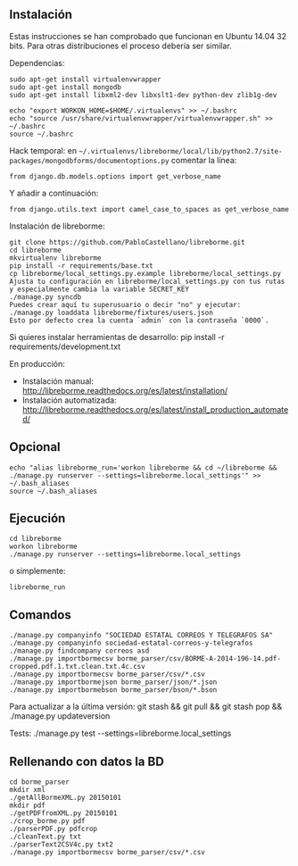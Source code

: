 
Instalación
-----------

Estas instrucciones se han comprobado que funcionan en Ubuntu 14.04 32 bits. Para otras distribuciones el proceso debería ser similar.

Dependencias:

    sudo apt-get install virtualenvwrapper
    sudo apt-get install mongodb
    sudo apt-get install libxml2-dev libxslt1-dev python-dev zlib1g-dev

    echo "export WORKON_HOME=$HOME/.virtualenvs" >> ~/.bashrc
    echo "source /usr/share/virtualenvwrapper/virtualenvwrapper.sh" >> ~/.bashrc
    source ~/.bashrc

Hack temporal:
en `~/.virtualenvs/libreborme/local/lib/python2.7/site-packages/mongodbforms/documentoptions.py`
comentar la línea:

    from django.db.models.options import get_verbose_name

Y añadir a continuación:

    from django.utils.text import camel_case_to_spaces as get_verbose_name

Instalación de libreborme:

    git clone https://github.com/PabloCastellano/libreborme.git
    cd libreborme
    mkvirtualenv libreborme
    pip install -r requirements/base.txt
    cp libreborme/local_settings.py.example libreborme/local_settings.py
    Ajusta tu configuración en libreborme/local_settings.py con tus rutas y especialmente cambia la variable SECRET_KEY
    ./manage.py syncdb
    Puedes crear aquí tu superusuario o decir "no" y ejecutar:
    ./manage.py loaddata libreborme/fixtures/users.json
    Esto por defecto crea la cuenta `admin` con la contraseña `0000`.

Si quieres instalar herramientas de desarrollo:
    pip install -r requirements/development.txt

En producción:

- Instalación manual: http://libreborme.readthedocs.org/es/latest/installation/
- Instalación automatizada: http://libreborme.readthedocs.org/es/latest/install_production_automated/

Opcional
--------

    echo "alias libreborme_run='workon libreborme && cd ~/libreborme && ./manage.py runserver --settings=libreborme.local_settings'" >> ~/.bash_aliases
    source ~/.bash_aliases

Ejecución
---------

    cd libreborme
    workon libreborme
    ./manage.py runserver --settings=libreborme.local_settings

o simplemente:

    libreborme_run

Comandos
--------

    ./manage.py companyinfo "SOCIEDAD ESTATAL CORREOS Y TELEGRAFOS SA"
    ./manage.py companyinfo sociedad-estatal-correos-y-telegrafos
    ./manage.py findcompany correos asd
    ./manage.py importbormecsv borme_parser/csv/BORME-A-2014-196-14.pdf-cropped.pdf.1.txt.clean.txt.4c.csv
    ./manage.py importbormecsv borme_parser/csv/*.csv
    ./manage.py importbormejson borme_parser/json/*.json
    ./manage.py importbormebson borme_parser/bson/*.bson

Para actualizar a la última versión:
    git stash && git pull && git stash pop && ./manage.py updateversion

Tests:
    ./manage.py test --settings=libreborme.local_settings

Rellenando con datos la BD
--------------------------

    cd borme_parser
    mkdir xml
    ./getAllBormeXML.py 20150101
    mkdir pdf
    ./getPDFfromXML.py 20150101
    ./crop_borme.py pdf
    ./parserPDF.py pdfcrop
    ./cleanText.py txt
    ./parserText2CSV4c.py txt2
    ./manage.py importbormecsv borme_parser/csv/*.csv
